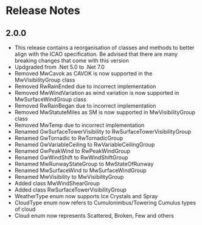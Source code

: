 # Release Notes
## 2.0.0
* This release contains a reorganisation of classes and methods to better align with the ICAO specification.  Be advised that there are many breaking changes that come with this version
* Updgraded from .Net 5.0 to .Net 7.0
* Removed MwCavok as CAVOK is now supported in the MwVisibilityGroup class
* Removed RwRainEnded due to incorrect implementation
* Removed MwWindVariation as wind variation is now supported in MwSurfaceWindGroup class
* Removed RwRainBegan due to incorrect implementation
* Removed MwStatuteMiles as SM is now supported in MwVisibilityGroup class
* Removed MwTemp due to incorrect implementation
* Renamed GwSurfaceTowerVisibility to RwSurfaceTowerVisibilityGroup
* Renamed GwTornadic to RwTornadicGroup
* Renamed GwVariableCeiling to RwVariableCeilingGroup
* Renamed GwPeakWind to RwPeakWindGroup
* Renamed GwWindShift to RwWindShiftGroup
* Renamed MwRunwayStateGroup to MwStateOfRunway
* Renamed MwSurfaceWind to MwSurfaceWindGroup
* Renamed MwVisibility to MwVisibilityGroup
* Added class MwWindShearGroup
* Added class RwSurfaceTowerVisibilityGroup
* WeatherType enum now supports Ice Crystals and Spray
* CloudType enum now refers to Cumulonimbus/Towering Cumulus types of cloud
* Cloud enum now represents Scattered, Broken, Few and others